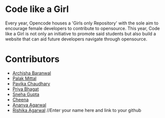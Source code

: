 # Code like a Girl

Every year, Opencode houses a 'Girls only Repository' with the sole aim to encourage female developers to contribute to opensource. This year, 
Code like a Girl is not only an initiative to promote said students but also build a website that can aid future developers navigate through opensource.  

# Contributors  
* [Archisha Baranwal](https://github.com/Archies11)
* [Palak Mittal](https://github.com/palak2001)
* [Pavika Chaudhary](https://github.com/pavikachaudhary) 
* [Priya Bhagat](https://github.com/tony-stark-rdj)
* [Sneha Gupta](https://github.com/sneha1010)
* [Cheena](https://github.com/griffy06)
* [Ananya Agarwal](https://github.com/aawizard)
* [Rishika Agarwal](https://github.com/rishika8910)
//Enter your name here and link to your github

